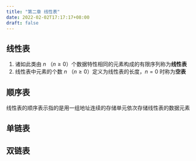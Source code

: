 ```yaml
---
title: "第二章 线性表"
date: 2022-02-02T17:17:17+08:00
draft: false
---
```


<!--more-->

## 线性表

1. 诸如此类由 $n$ （$n\ge0$）个数据特性相同的元素构成的有限序列称为**线性表**
2. 线性表中元素的个数  $n$ （$n\ge0$）定义为线性表的长度，$n=0$ 时称为**空表**

## 顺序表

线性表的顺序表示指的是用一组地址连续的存储单元依次存储线性表的数据元素

## 单链表



## 双链表

